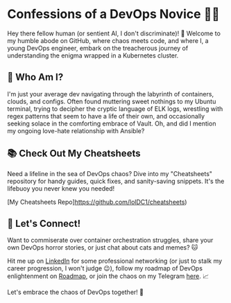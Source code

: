 # Confessions of a DevOps Novice 👨‍💻

Hey there fellow human (or sentient AI, I don't discriminate)! 👋 Welcome to my humble abode on GitHub, where chaos meets code, and where I, a young DevOps engineer, embark on the treacherous journey of understanding the enigma wrapped in a Kubernetes cluster.

## 🤔 Who Am I?

I'm just your average dev navigating through the labyrinth of containers, clouds, and configs. Often found muttering sweet nothings to my Ubuntu terminal, trying to decipher the cryptic language of ELK logs, wrestling with regex patterns that seem to have a life of their own, and occasionally seeking solace in the comforting embrace of Vault. Oh, and did I mention my ongoing love-hate relationship with Ansible?

## 📚 Check Out My Cheatsheets

Need a lifeline in the sea of DevOps chaos? Dive into my "Cheatsheets" repository for handy guides, quick fixes, and sanity-saving snippets. It's the lifebuoy you never knew you needed!

[My Cheatsheets Repo]https://github.com/lolDC1/cheatsheets) 

## 📱 Let's Connect!

Want to commiserate over container orchestration struggles, share your own DevOps horror stories, or just chat about cats and memes? 🐱 

Hit me up on [LinkedIn](https://www.linkedin.com/in/loldc1/) for some professional networking (or just to stalk my career progression, I won't judge 😉), follow my roadmap of DevOps enlightenment on [Roadmap](https://roadmap.sh/devops?s=6552050068ca602613210cbd), or join the chaos on my Telegram [here](https://t.me/lolDC1). 📈 

Let's embrace the chaos of DevOps together! 🎉 
